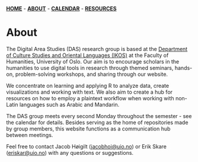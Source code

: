 [**HOME**](/index.md) - [**ABOUT**](/about.md) - [**CALENDAR**](calendar.md) - [**RESOURCES**](/resources.md)

# About

The Digital Area Studies (DAS) research group is based at the [Department of Culture Studies and Oriental Languages (IKOS)](https://www.hf.uio.no/ikos/english/research/) at the Faculty of Humanities, University of Oslo. Our aim is to encourage scholars in the humanities to use digital tools in research through themed seminars, hands-on, problem-solving workshops, and sharing through our website. 

We concentrate on learning and applying R to analyze data, create visualizations and working with text. We also aim to create a hub for resources on how to employ a plaintext workflow when working with non-Latin languages such as Arabic and Mandarin.

The DAS group meets every second Monday throughout the semester - see the calendar for details. Besides serving as the home of repositories made by group members, this website functions as a communication hub between meetings.

Feel free to contact Jacob Høigilt (jacobhoi@uio.no) or Erik Skare (eriskar@uio.no) with any questions or suggestions.
